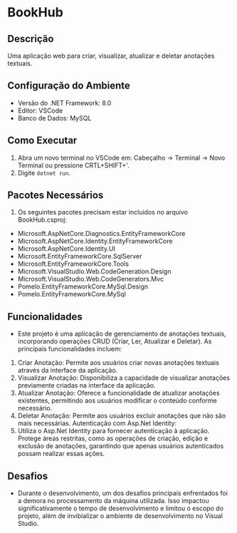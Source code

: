 # BookHub

## Descrição
Uma aplicação web para criar, visualizar, atualizar e deletar anotações textuais.

## Configuração do Ambiente
- Versão do .NET Framework: 8.0
- Editor: VSCode
- Banco de Dados: MySQL

## Como Executar
1. Abra um novo terminal no VSCode em: Cabeçalho -> Terminal -> Novo Terminal ou pressione CRTL+SHIFT+'.
2. Digite `dotnet run`.

## Pacotes Necessários
1. Os seguintes pacotes precisam estar incluidos no arquivo BookHub.csproj:
- Microsoft.AspNetCore.Diagnostics.EntityFrameworkCore
- Microsoft.AspNetCore.Identity.EntityFrameworkCore
- Microsoft.AspNetCore.Identity.UI
- Microsoft.EntityFrameworkCore.SqlServer
- Microsoft.EntityFrameworkCore.Tools
- Microsoft.VisualStudio.Web.CodeGeneration.Design
- Microsoft.VisualStudio.Web.CodeGenerators.Mvc
- Pomelo.EntityFrameworkCore.MySql.Design
- Pomelo.EntityFrameworkCore.MySql

## Funcionalidades
- Este projeto é uma aplicação de gerenciamento de anotações textuais, incorporando operações CRUD (Criar, Ler, Atualizar e Deletar). As principais funcionalidades incluem:
1. Criar Anotação:
Permite aos usuários criar novas anotações textuais através da interface da aplicação.
2. Visualizar Anotação:
Disponibiliza a capacidade de visualizar anotações previamente criadas na interface da aplicação.
3. Atualizar Anotação:
Oferece a funcionalidade de atualizar anotações existentes, permitindo aos usuários modificar o conteúdo conforme necessário.
4. Deletar Anotação:
Permite aos usuários excluir anotações que não são mais necessárias.
Autenticação com Asp.Net Identity:
5. Utiliza o Asp.Net Identity para fornecer autenticação à aplicação.
Protege áreas restritas, como as operações de criação, edição e exclusão de anotações, garantindo que apenas usuários autenticados possam realizar essas ações.

## Desafios
- Durante o desenvolvimento, um dos desafios principais enfrentados foi a demora no processamento da máquina utilizada. Isso impactou significativamente o tempo de desenvolvimento e limitou o escopo do projeto, além de invibializar o ambiente de desenvolvimento no Visual Studio.
